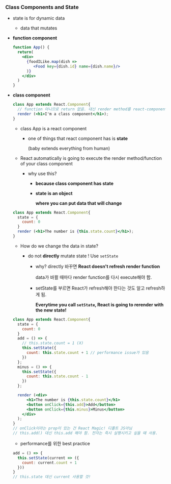 ### Class Components and State

- state is for dynamic data

  - data that mutates

- **function component**

  ```jsx
  function App() {
    return(
      <div>
        {foodILike.map(dish =>
           <Food key={dish.id} name={dish.name}/>
        )}
      </div>
    ) 
  }
  ```

- **class component**

  ```jsx
  class App extends React.Component{
    // function 아니므로 return 없음. 대신 render method를 react-component으로부터 extend받음
    render (<h1>I'm a class component</h1>);
  }
  ```

  - class App is a react component

    - one of things that react component has is **state**

      (baby extends everything from human)

  - React automatically is going to execute the render method/function of your class component

    - why use this?

      - **because class component has state**

      - **state is an object**

        **where you can put data that will change**

  ```jsx
  class App extends React.Component{
    state = {
      count: 0
    }
    render (<h1>The number is {this.state.count}</h1>);
  }
  ```

  - How do we change the data in state?

    - do not **directly** mutate state ! Use `setState`

      - why? directly 바꾸면 **React doesn't refresh render function**

        data가 바뀔 때마다 render function를 다시 execute해야 함.

      - setState를 부르면 React가 refresh해야 한다는 것도 알고 refresh하게 됨.

        **Everytime you call `setState`, React is going to rerender with the new state!**

  ```jsx
  class App extends React.Component{
    state = {
      count: 0
    }
  	add = () => {
      // this.state.count = 1 (X)
      this.setState({
        count: this.state.count + 1 // performance issue가 있음
      })
    };
    minus = () => {
      this.setState({
        count: this.state.count - 1
      })
    };
  
    render (<div>
        <h1>The number is {this.state.count}</h1>
        <button onClick={this.add}>Add</button>
        <button onClick={this.minus}>Minus</button>
      </div>
    );
  }
  // onClick이라는 prop이 있는 건 React Magic! 디폴트 JS아님
  // this.add() 대신 this.add 해야 함. 전자는 즉시 실행시키고 싶을 때 사용.
  ```

  - performance를 위한 best practice

  ```jsx
  add = () => {
    this.setState(current => ({
      count: current.count + 1
    }))
  }
  // this.state 대신 current 사용할 것!
  ```